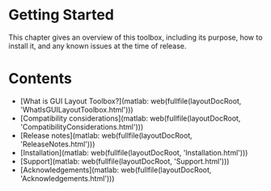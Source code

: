 
# **Getting Started**

This chapter gives an overview of this toolbox, including its purpose, how to install it, and any known issues at the time of release.

# Contents
-  [What is GUI Layout Toolbox?](matlab: web(fullfile(layoutDocRoot, 'WhatIsGUILayoutToolbox.html'))) 
-  [Compatibility considerations](matlab: web(fullfile(layoutDocRoot, 'CompatibilityConsiderations.html'))) 
-  [Release notes](matlab: web(fullfile(layoutDocRoot, 'ReleaseNotes.html'))) 
-  [Installation](matlab: web(fullfile(layoutDocRoot, 'Installation.html'))) 
-  [Support](matlab: web(fullfile(layoutDocRoot, 'Support.html'))) 
-  [Acknowledgements](matlab: web(fullfile(layoutDocRoot, 'Acknowledgements.html'))) 
